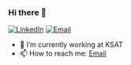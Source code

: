 ### Hi there 👋

<p>
    <a href="https://www.linkedin.com/in/frej-sundqvist-b8a49a14b/"><img alt="LinkedIn" src="https://img.shields.io/badge/LinkedIn-blue?logo=linkedin"></a>
    <a href="mailto:frejsundqvist@protonmail.com"><img alt="Email" src="https://img.shields.io/badge/Email-darkblue?logo=protonmail"></a>
</p>

- 🔭 I’m currently working at KSAT
- 📫 How to reach me: [Email](mailto:frejsundqvist@protonmail.com)

